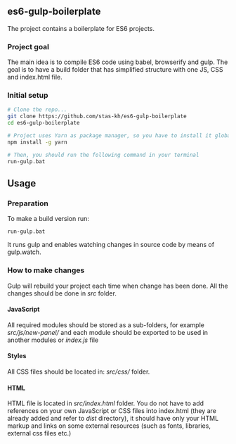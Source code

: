 ## es6-gulp-boilerplate
The project contains a boilerplate for ES6 projects.

### Project goal
The main idea is to compile ES6 code using babel, browserify and gulp. The goal is to have a build folder that has simplified structure with one JS, CSS and index.html file.

### Initial setup
```bash
# Clone the repo...
git clone https://github.com/stas-kh/es6-gulp-boilerplate
cd es6-gulp-boilerplate

# Project uses Yarn as package manager, so you have to install it globally
npm install -g yarn

# Then, you should run the following command in your terminal
run-gulp.bat
```

## Usage
### Preparation
To make a build version run:

```
run-gulp.bat
```

It runs gulp and enables watching changes in source code by means of gulp.watch.

### How to make changes
Gulp will rebuild your project each time when change has been done.
All the changes should be done in *src* folder.

#### JavaScript
All required modules should be stored as a sub-folders, for example *src/js/new-panel/* and each module should be exported to be used in another modules or *index.js* file

#### Styles
All CSS files should be located in: *src/css/* folder.

#### HTML
HTML file is located in *src/index.html* folder. You do not have to add references on your own JavaScript or CSS files into index.html (they are already added and refer to *dist* directory), it should have only your HTML markup and links on some external resources (such as fonts, libraries, external css files etc.)
